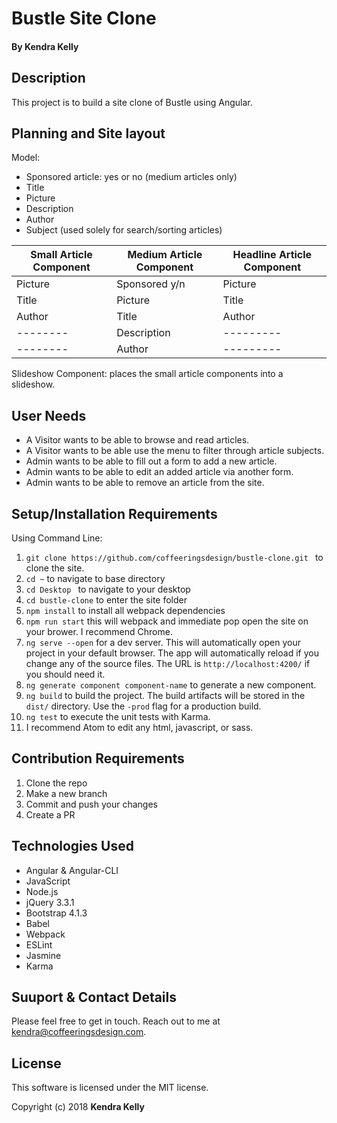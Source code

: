 # Bustle Site Clone

#### By Kendra Kelly

## Description

This project is to build a site clone of Bustle using Angular.

## Planning and Site layout

Model:
* Sponsored article: yes or no (medium articles only)
* Title
* Picture
* Description
* Author
* Subject (used solely for search/sorting articles)

| Small Article Component | Medium Article Component | Headline Article Component|
|---------------|---------------|---------------|
| Picture | Sponsored y/n | Picture |
| Title | Picture | Title |
| Author | Title | Author |
|--------| Description |---------|
|--------| Author |---------|

Slideshow Component: places the small article components into a slideshow.

## User Needs

* A Visitor wants to be able to browse and read articles.
* A Visitor wants to be able use the menu to filter through article subjects.
* Admin wants to be able to fill out a form to add a new article.
* Admin wants to be able to edit an added article via another form.
* Admin wants to be able to remove an article from the site.


## Setup/Installation Requirements
Using Command Line:
1. ``git clone https://github.com/coffeeringsdesign/bustle-clone.git `` to clone the site.
2. ``cd ~`` to navigate to base directory
3. ``cd Desktop `` to navigate to your desktop
4. ``cd bustle-clone`` to enter the site folder
5. ``npm install`` to install all webpack dependencies
7. ``npm run start`` this will webpack and immediate pop open the site on your brower. I recommend Chrome.
8. `ng serve --open` for a dev server. This will automatically open your project in your default browser. The app will automatically reload if you change any of the source files. The URL is `http://localhost:4200/` if you should need it.
9. `ng generate component component-name` to generate a new component.
10. `ng build` to build the project. The build artifacts will be stored in the `dist/` directory. Use the `-prod` flag for a production build.
11. `ng test` to execute the unit tests with Karma.
12. I recommend Atom to edit any html, javascript, or sass.

## Contribution Requirements

1. Clone the repo
1. Make a new branch
1. Commit and push your changes
1. Create a PR

## Technologies Used

* Angular & Angular-CLI
* JavaScript
* Node.js
* jQuery 3.3.1
* Bootstrap 4.1.3
* Babel
* Webpack
* ESLint
* Jasmine
* Karma

## Suuport & Contact Details

Please feel free to get in touch. Reach out to me at kendra@coffeeringsdesign.com.

## License

This software is licensed under the MIT license.

Copyright (c) 2018 **Kendra Kelly**
